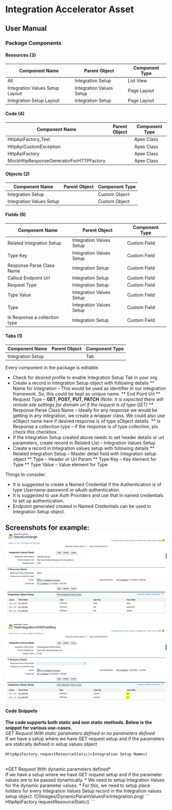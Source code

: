 # Integration Accelerator Asset
## User Manual

### Package Components	 
#### Resources (3)
|Component Name|Parent Object|Component Type|
|--------------|-------------|--------------|
|All	|Integration Setup|	List View|
|Integration Values Setup Layout|Integration Values Setup|Page Layout|
|Integration Setup Layout|Integration Setup|Page Layout|

 
#### Code (4)
|Component Name|Parent Object|Component Type|
|--------------|-------------|--------------|
|HttpApiFactory_Test||Apex Class|
|HttpApiCustomException||Apex Class|
|HttpApiFactory||Apex Class|
|MockHttpResponseGeneratorForHTTPFactory||Apex Class|

 
#### Objects (2)
|Component Name|Parent Object|Component Type|
|--------------|-------------|--------------|
|Integration Setup||Custom Object|
|Integration Values Setup||Custom Object|

#### Fields (8)
|Component Name|Parent Object|Component Type|
|--------------|-------------|--------------|
|Related Integration Setup|Integration Values Setup|Custom Field|
|Type Key|Integration Values Setup|Custom Field|
|Response Parse Class Name|Integration Setup|Custom Field|
|Callout Endpoint Url|Integration Setup|Custom Field|
|Request Type|Integration Setup|Custom Field|
|Type Value|	Integration Values Setup|Custom Field|
|Type|	Integration Values Setup|Custom Field|
|Is Response a collection type|Integration Setup|Custom Field|
 
 
#### Tabs (1)
|Component Name|Parent Object|Component Type|
|--------------|-------------|--------------|
|Integration Setup||Tab|

Every component in the package is editable. 
* Check for desired profile to enable Integration Setup Tab in your org.
* Create a record in Integration Setup object with following details
** Name for Integration – This would be used as identifier in our integration framework. So, this could be kept as unique name.
** End Point Url
** Request Type – **GET, POST, PUT, PATCH** *(Note: It is expected there will remote site settings for domain url if the request is of type GET)*
** Response Parse Class Name – Ideally for any response we would be getting in any integration, we create a wrapper class. We could also use sObject name here if desired response is of type sObject details.
** Is Response a collection type – if the response is of type collection, pls check this checkbox.
* If the Integration Setup created above needs to set header details or url parameters, create record in Related List – Integration Values Setup
* Create a record in Integration values setup with following details
** Related Integration Setup – Master detail field with Integration setup object
** Type – Header or Url Param
** Type Key – Key element for Type
** Type Value – Value element for Type


Things to consider:
* It is suggested to create a Named Credential if the Authentication is of type Username-password or oAuth authentication.
* It is suggested to use Auth Providers and use that in named credentials to set up authentication.
* Endpoint generated created in Named Credentials can be used in Integration Setup object. 

Screenshots for example:
![](Images/IntegrationSetup.png)
----------------------------------------------------------------------------------------------------------
![](Images/DynamicParamValuesForIntegration.png)

#### Code Snippets
**The code supports both static and non static methods. Below is the snippet for various use-cases.**<br/>
*GET Request With static parameters defined or no parameters defined*<br/>
If we have a setup where we have GET request setup and if the parameters are statically defined in setup values object
```
HttpApiFactory.requestResourceStatic(<Integration Setup Name>)
```
<br/>
*GET Request With dynamic parameters defined*<br/>
If we have a setup where we have GET request setup and if the parameter values are to be passed dynamically.
* We need to setup Integration Values for the dynamic parameter values. 
* For this, we need to setup place holders for every Integration Values Setup record in the Integration values setup object. 
![](Images/DynamicParamValuesForIntegration.png)
```
HttpApiFactory.requestResourceStatic(<Integration Setup Name>)
```
<br/>
